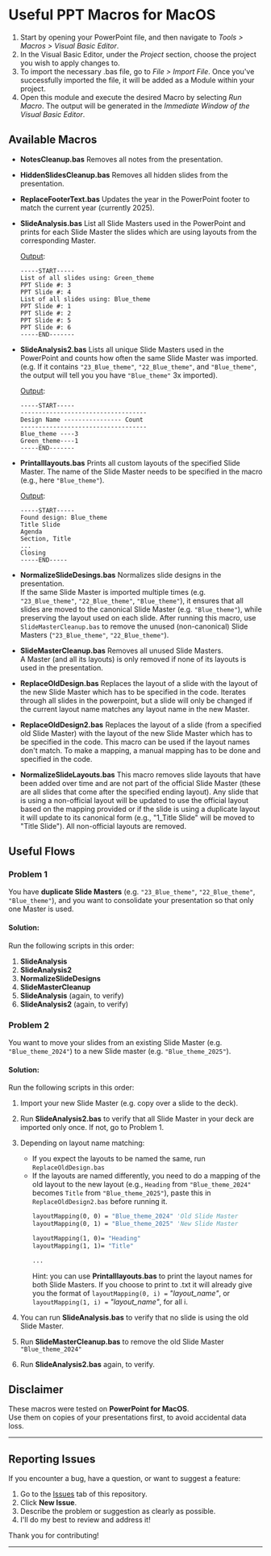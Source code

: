 # Useful PPT Macros for MacOS

1. Start by opening your PowerPoint file, and then navigate to  *Tools > Macros > Visual Basic Editor*.
2. In the Visual Basic Editor, under the *Project* section, choose the project you wish to apply changes to.
3. To import the necessary .bas file, go to  *File > Import File*. Once you've successfully imported the file, it will be added as a Module within your project.
4. Open this module and execute the desired Macro by selecting *Run Macro*. The output will be generated in the *Immediate Window of the Visual Basic Editor*.

## Available Macros
- **NotesCleanup.bas**
Removes all notes from the presentation.

-  **HiddenSlidesCleanup.bas**
Removes all hidden slides from the presentation.

- **ReplaceFooterText.bas**
Updates the year in the PowerPoint footer to match the current year (currently 2025).

- **SlideAnalysis.bas**
List all Slide Masters used in the PowerPoint and prints for each Slide Master the slides which are using layouts from the corresponding Master.

    <ins>Output</ins>:
    ```
    -----START-----
    List of all slides using: Green_theme
    PPT Slide #: 3
    PPT Slide #: 4
    List of all slides using: Blue_theme
    PPT Slide #: 1
    PPT Slide #: 2
    PPT Slide #: 5
    PPT Slide #: 6
    -----END-------
    ```
- **SlideAnalysis2.bas**
Lists all unique Slide Masters used in the PowerPoint and counts how often the same Slide Master was imported. (e.g. If it contains `"23_Blue_theme"`, `"22_Blue_theme"`, and `"Blue_theme"`, the output will tell you you have `"Blue_theme"` 3x imported).

    <ins>Output</ins>:
    ```
    -----START-----
    -----------------------------------
    Design Name ---------------- Count
    -----------------------------------
    Blue_theme ----3
    Green_theme----1
    -----END-------
    ```
- **Printalllayouts.bas**
Prints all custom layouts of the specified Slide Master. The name of the Slide Master needs to be specified in the macro (e.g., here `"Blue_theme"`). 
    
    <ins>Output</ins>:
    ```
    -----START-----
    Found design: Blue_theme
    Title Slide
    Agenda 
    Section, Title 
    ...
    Closing 
    -----END-----
    ```

- **NormalizeSlideDesings.bas**
Normalizes slide designs in the presentation.  
If the same Slide Master is imported multiple times (e.g. `"23_Blue_theme"`, `"22_Blue_theme"`, `"Blue_theme"`), it ensures that all slides are moved to the canonical Slide Master (e.g. `"Blue_theme"`), while preserving the layout used on each slide. After running this macro, use `SlideMasterCleanup.bas` to remove the unused (non-canonical) Slide Masters (`"23_Blue_theme"`, `"22_Blue_theme"`).

- **SlideMasterCleanup.bas**
Removes all unused Slide Masters.  
A Master (and all its layouts) is only removed if none of its layouts is used in the presentation.

- **ReplaceOldDesign.bas**
Replaces the layout of a slide with the layout of the new Slide Master which has to be specified in the code. Iterates through all slides in the powerpoint, but a slide will only be changed if the current layout name matches any layout name in the new Master.

- **ReplaceOldDesign2.bas**
Replaces the layout of a slide (from a specified old Slide Master) with the layout of the new Slide Master which has to be specified in the code. This macro can be used if the layout names don't match. To make a mapping, a manual mapping has to be done and specified in the code.

- **NormalizeSlideLayouts.bas**
This macro removes slide layouts that have been added over time and are not part of the official Slide Master (these are all slides that come after the specified ending layout). Any slide that is using a non-official layout will be updated to use the official layout based on the mapping provided or if the slide is using a duplicate layout it will update to its canonical form (e.g., "1_Title Slide" will be moved to "Title Slide"). All non-official layouts are removed. 

## Useful Flows

### Problem 1
You have **duplicate Slide Masters** (e.g. `"23_Blue_theme"`, `"22_Blue_theme"`, `"Blue_theme"`), and you want to consolidate your presentation so that only one Master is used.

#### Solution:
Run the following scripts in this order:

1. **SlideAnalysis**
2. **SlideAnalysis2**
3. **NormalizeSlideDesigns**
4. **SlideMasterCleanup**
5. **SlideAnalysis** (again, to verify)
6. **SlideAnalysis2** (again, to verify)

### Problem 2
You want to move your slides from an existing Slide Master (e.g. `"Blue_theme_2024"`) to a new Slide master (e.g. `"Blue_theme_2025"`).

#### Solution:
Run the following scripts in this order:

1. Import your new Slide Master (e.g. copy over a slide to the deck).

2. Run **SlideAnalysis2.bas** to verify that all Slide Master in your deck are imported only once. If not, go to Problem 1. 

3. Depending on layout name matching:
    - If you expect the layouts to be named the same, run `ReplaceOldDesign.bas`
    - If the layouts are named differently, you need to do a mapping of the old layout to the new layout (e.g., `Heading` from `"Blue_theme_2024"` becomes `Title` from `"Blue_theme_2025"`), paste this in `ReplaceOldDesign2.bas` before running it.
      ```vb
      layoutMapping(0, 0) = "Blue_theme_2024" 'Old Slide Master
      layoutMapping(0, 1) = "Blue_theme_2025" 'New Slide Master

      layoutMapping(1, 0)= "Heading"
      layoutMapping(1, 1)= "Title"

      ...
      ```
      Hint: you can use **Printalllayouts.bas** to print the layout names for both Slide Masters. If you choose to print to .txt it will already give you the format of `layoutMapping(0, i) =` *"layout_name"*, or `layoutMapping(1, i) =` *"layout_name"*, for all i. 

4. You can run **SlideAnalysis.bas** to verify that no slide is using the old Slide Master.
5. Run **SlideMasterCleanup.bas** to remove the old Slide Master `"Blue_theme_2024"`
6. Run **SlideAnalysis2.bas** again, to verify.


## Disclaimer

These macros were tested on **PowerPoint for MacOS**.  
Use them on copies of your presentations first, to avoid accidental data loss.

---

## Reporting Issues

If you encounter a bug, have a question, or want to suggest a feature:

1. Go to the [Issues](../../issues) tab of this repository.
2. Click **New Issue**.
3. Describe the problem or suggestion as clearly as possible.
4. I'll do my best to review and address it!

Thank you for contributing!

---

